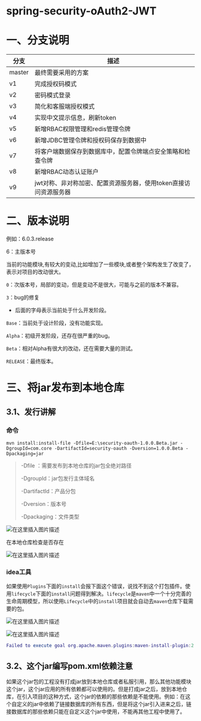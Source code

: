 # spring-security-oAuth2-JWT

# 一、分支说明

| 分支   | 描述                                                         |
| ------ | ------------------------------------------------------------ |
| master | 最终需要采用的方案                                           |
| v1     | 完成授权码模式                                               |
| v2     | 密码模式登录                                                 |
| v3     | 简化和客服端授权模式                                         |
| v4     | 实现中文提示信息，刷新token                                  |
| v5     | 新增RBAC权限管理和redis管理令牌                              |
| v6     | 新增JDBC管理令牌和授权码保存到数据中                         |
| v7     | 将客户端数据保存到数据库中，配置令牌端点安全策略和检查令牌   |
| v8     | 新增RBAC动态认证账户                                         |
| v9     | jwt对称、非对称加密、配置资源服务器，使用token直接访问资源服务器 |

# 二、版本说明

例如：6.0.3.release

6：主版本号

当前的功能模块,有较大的变动,比如增加了一些模块,或者整个架构发生了改变了，表示对项目的改动很大。

`0`：次版本号，局部的变动，但是变动不是很大，可能与之前的版本不兼容。 

`3`：bug的修复

- 后面的字母表示当前处于什么开发阶段。

`Base`：当前处于设计阶段，没有功能实现。

`Alpha`：初级开发阶段，还存在很严重的bug。

`Beta`：相对Alpha有很大的改动，还在需要大量的测试。

`RELEASE`：最终版本。



# 三、将jar发布到本地仓库

## 3.1、发行讲解

### 命令

```shell
mvn install:install-file -Dfile=E:\security-oauth-1.0.0.Beta.jar -DgroupId=com.core -DartifactId=security-oauth -Dversion=1.0.0.Beta -Dpackaging=jar
```

> -Dfile  ：需要发布到本地仓库的jar包全绝对路径
>
> -DgroupId：jar包发行主体域名
>
> -DartifactId：产品分包
>
> -Dversion：版本号
>
> -Dpackaging：文件类型

![在这里插入图片描述](https://img-blog.csdnimg.cn/20200711195917249.png?x-oss-process=image/watermark,type_ZmFuZ3poZW5naGVpdGk,shadow_10,text_aHR0cHM6Ly9ibG9nLmNzZG4ubmV0L3FxXzQxODUzNDQ3,size_16,color_FFFFFF,t_70)

在本地仓库检查是否存在

![在这里插入图片描述](https://img-blog.csdnimg.cn/20200711200140815.png?x-oss-process=image/watermark,type_ZmFuZ3poZW5naGVpdGk,shadow_10,text_aHR0cHM6Ly9ibG9nLmNzZG4ubmV0L3FxXzQxODUzNDQ3,size_16,color_FFFFFF,t_70)

### idea工具

如果使用`Plugins`下面的`install`会报下面这个错误，说找不到这个打包插件。使用`lifecycle`下面的`install`问题得到解决。`lifecycle`是`maven`中一个十分完善的生命周期模型，所以使用`Lifecycle`中的`install`项目就会自动去`maven`仓库下载需要的包。

![在这里插入图片描述](https://img-blog.csdnimg.cn/20200711222104441.png?x-oss-process=image/watermark,type_ZmFuZ3poZW5naGVpdGk,shadow_10,text_aHR0cHM6Ly9ibG9nLmNzZG4ubmV0L3FxXzQxODUzNDQ3,size_16,color_FFFFFF,t_70)

![在这里插入图片描述](https://img-blog.csdnimg.cn/20200711221650698.png?x-oss-process=image/watermark,type_ZmFuZ3poZW5naGVpdGk,shadow_10,text_aHR0cHM6Ly9ibG9nLmNzZG4ubmV0L3FxXzQxODUzNDQ3,size_16,color_FFFFFF,t_70)



```lua
Failed to execute goal org.apache.maven.plugins:maven-install-plugin:2.4:install (default-cli) on project security-oauth: The packaging for this project did not assign a file to the build artifact
```



## 3.2、这个jar编写pom.xml依赖注意

如果这个jar包的工程没有打成jar放到本地仓库或者私服引用，那么其他功能模块这个jar，这个jar应用的所有依赖都可以使用的。但是打成jar之后，放到本地仓库，在引入项目的这种方式，这个jar的依赖的那些依赖是不能使用。例如：在这个自定义的jar中依赖了链接数据库的所有东西，但是将这个jar引入进来之后，链接数据库的那些依赖只能在自定义这个jar中使用，不能再其他工程中使用了。